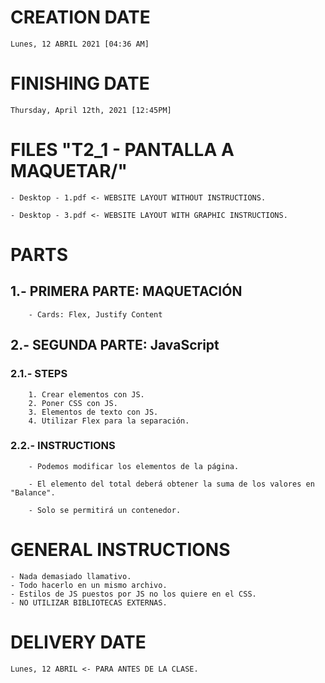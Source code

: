 # CREATION DATE

    Lunes, 12 ABRIL 2021 [04:36 AM]

# FINISHING DATE

    Thursday, April 12th, 2021 [12:45PM]

# FILES "T2_1 - PANTALLA A MAQUETAR/"

    - Desktop - 1.pdf <- WEBSITE LAYOUT WITHOUT INSTRUCTIONS.

    - Desktop - 3.pdf <- WEBSITE LAYOUT WITH GRAPHIC INSTRUCTIONS.

# PARTS

## 1.- PRIMERA PARTE: MAQUETACIÓN
    
        - Cards: Flex, Justify Content

## 2.- SEGUNDA PARTE: JavaScript

### 2.1.-  STEPS
        1. Crear elementos con JS.
        2. Poner CSS con JS.
        3. Elementos de texto con JS.
        4. Utilizar Flex para la separación.

### 2.2.- INSTRUCTIONS

        - Podemos modificar los elementos de la página.

        - El elemento del total deberá obtener la suma de los valores en "Balance".

        - Solo se permitirá un contenedor.
        
# GENERAL INSTRUCTIONS

    - Nada demasiado llamativo.
    - Todo hacerlo en un mismo archivo.
    - Estilos de JS puestos por JS no los quiere en el CSS.
    - NO UTILIZAR BIBLIOTECAS EXTERNAS.

# DELIVERY DATE
    
    Lunes, 12 ABRIL <- PARA ANTES DE LA CLASE.
